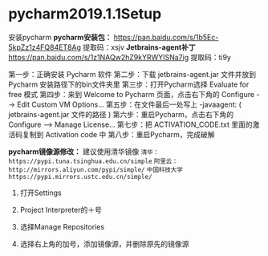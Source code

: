 # pycharm2019.1.1Setup
安装pycharm
**pycharm安装包：** https://pan.baidu.com/s/1b5Ec-5kpZz1z4FQ84ET8Ag 
提取码：xsjv
**Jetbrains-agent补丁** https://pan.baidu.com/s/1z1NAQw2hZ9kYRWYISNa7ig 
提取码：ti9y

第一步：正确安装 Pycharm 软件
第二步：下载 jetbrains-agent.jar 文件并放到 Pycharm 安装路径下的bin文件夹里
第三步：打开Pycharm选择 Evaluate for free 模式
第四步：来到 Welcome to Pycharm 页面，点击右下角的 Configure --> Edit Custom VM Options...
第五步：在文件最后一处写上 -javaagent: ( jetbrains-agent.jar 文件的路径 )
第六步：重启Pycharm，点击右下角的 Configure --> Manage License...
第七步：把 ACTIVATION_CODE.txt 里面的激活码复制到 Activation code 中
第八步：重启Pycharm，完成破解

**pycharm镜像源修改：**
建议使用清华镜像
`清华：https://pypi.tuna.tsinghua.edu.cn/simple`
`阿里云：http://mirrors.aliyun.com/pypi/simple/`
`中国科技大学 https://pypi.mirrors.ustc.edu.cn/simple/`

 1. 打开Settings

 2. Project Interpreter的＋号

 4. 选择Manage Repositories

 5. 选择右上角的加号，添加镜像源，并删除原先的镜像源


